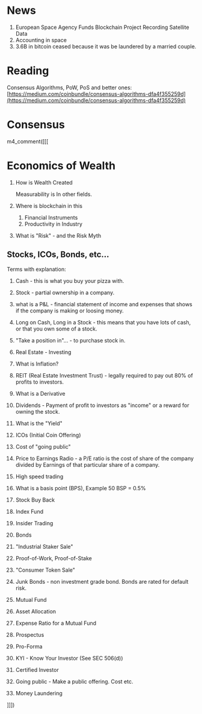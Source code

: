 <style>
.pagebreak { page-break-before: always; }
</style>

News
=====

1. European Space Agency Funds Blockchain Project Recording Satellite Data
2. Accounting in space
3. 3.6B in bitcoin ceased because it was be laundered by a married couple.

Reading
======

Consensus Algorithms, PoW, PoS and better ones: [https://medium.com/coinbundle/consensus-algorithms-dfa4f355259d](https://medium.com/coinbundle/consensus-algorithms-dfa4f355259d)

Consensus
============













m4_comment([[[

Economics of Wealth
======================

1. How is Wealth Created

	Measurability is In other fields.

2. Where is blockchain in this

	1. Financial Instruments
	2. Productivity in Industry

3. What is "Risk" - and the Risk Myth


## Stocks, ICOs, Bonds, etc...

Terms with explanation:

1. Cash - this is what you buy your pizza with.
2. Stock  - partial ownership in a company.
2. what is a P&L - financial statement of income and expenses that shows if the company is making or loosing money.
2. Long on Cash, Long in a Stock - this means that you have lots of cash, or that you own some of a stock.
1. "Take a position in"... - to purchase stock in.
2. Real Estate - Investing
2. What is Inflation?
2. REIT (Real Estate Investment Trust) - legally required to pay out 80% of profits to investors.
2. What is a Derivative
2. Dividends - Payment of profit to investors as "income" or a reward for owning the stock.
2. What is the "Yield"
2. ICOs (Initial Coin Offering)
2. Cost of "going public"

2. Price to Earnings Radio - a P/E ratio is the cost of share of the company divided by Earnings of that particular share of a company.
2. High speed trading
2. What is a basis point (BPS), Example 50 BSP = 0.5%
2. Stock Buy Back
2. Index Fund
2. Insider Trading
2. Bonds
2. "Industrial Staker Sale"
2. Proof-of-Work, Proof-of-Stake
2. "Consumer Token Sale"
2. Junk Bonds - non investment grade bond.  Bonds are rated for default risk.
2. Mutual Fund
2. Asset Allocation
2. Expense Ratio for a Mutual Fund
2. Prospectus
2. Pro-Forma
2. KYI - Know Your Investor (See SEC 506(d))
2. Certified Investor
2. Going public - Make a public offering.  Cost etc.
2. Money Laundering

]]])

